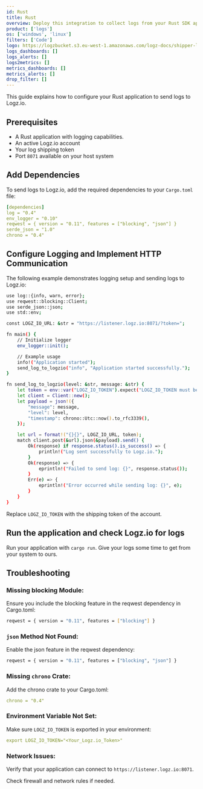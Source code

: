 ```yaml
---
id: Rust
title: Rust
overview: Deploy this integration to collect logs from your Rust SDK application.
product: ['logs']
os: ['windows', 'linux']
filters: ['Code']
logo: https://logzbucket.s3.eu-west-1.amazonaws.com/logz-docs/shipper-logos/rust-logo-blk.svg
logs_dashboards: []
logs_alerts: []
logs2metrics: []
metrics_dashboards: []
metrics_alerts: []
drop_filter: []
---
```


This guide explains how to configure your Rust application to send logs to Logz.io.

## Prerequisites

* A Rust application with logging capabilities.
* An active Logz.io account
* Your log shipping token
* Port `8071` available on your host system



## Add Dependencies

To send logs to Logz.io, add the required dependencies to your `Cargo.toml` file:

```yaml
[dependencies]
log = "0.4"
env_logger = "0.10"
reqwest = { version = "0.11", features = ["blocking", "json"] }
serde_json = "1.0"
chrono = "0.4"
```

## Configure Logging and Implement HTTP Communication

The following example demonstrates logging setup and sending logs to Logz.io:

```bash
use log::{info, warn, error};
use reqwest::blocking::Client;
use serde_json::json;
use std::env;

const LOGZ_IO_URL: &str = "https://listener.logz.io:8071/?token=";

fn main() {
    // Initialize logger
    env_logger::init();

    // Example usage
    info!("Application started");
    send_log_to_logzio("info", "Application started successfully.");
}

fn send_log_to_logzio(level: &str, message: &str) {
    let token = env::var("LOGZ_IO_TOKEN").expect("LOGZ_IO_TOKEN must be set");
    let client = Client::new();
    let payload = json!({
        "message": message,
        "level": level,
        "timestamp": chrono::Utc::now().to_rfc3339(),
    });

    let url = format!("{}{}", LOGZ_IO_URL, token);
    match client.post(&url).json(&payload).send() {
        Ok(response) if response.status().is_success() => {
            println!("Log sent successfully to Logz.io.");
        }
        Ok(response) => {
            eprintln!("Failed to send log: {}", response.status());
        }
        Err(e) => {
            eprintln!("Error occurred while sending log: {}", e);
        }
    }
}
```

Replace `LOGZ_IO_TOKEN` with the shipping token of the account. 

## Run the application and check Logz.io for logs

Run your application with `cargo run`. Give your logs some time to get from your system to ours.

## Troubleshooting

### Missing blocking Module:

Ensure you include the blocking feature in the reqwest dependency in Cargo.toml:

```bash
reqwest = { version = "0.11", features = ["blocking"] }
```

### `json` Method Not Found:

Enable the json feature in the reqwest dependency:

```bash
reqwest = { version = "0.11", features = ["blocking", "json"] }
```

### Missing `chrono` Crate:

Add the chrono crate to your Cargo.toml:

```yaml
chrono = "0.4"
```

### Environment Variable Not Set:

Make sure `LOGZ_IO_TOKEN` is exported in your environment:

```yaml
export LOGZ_IO_TOKEN="<Your_Logz.io_Token>"
```

### Network Issues:

Verify that your application can connect to `https://listener.logz.io:8071`.

Check firewall and network rules if needed.